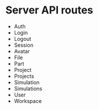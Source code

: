 # Server API routes

- Auth
- Login
- Logout
- Session
- Avatar
- File
- Part
- Project
- Projects
- Simulation
- Simulations
- User
- Workspace
